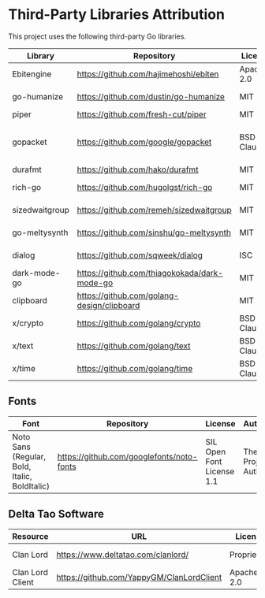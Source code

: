 # Third-Party Libraries Attribution

This project uses the following third-party Go libraries.

| Library | Repository | License | Author(s) |
| --- | --- | --- | --- |
| Ebitengine | https://github.com/hajimehoshi/ebiten | Apache-2.0 | Hajime Hoshi |
| go-humanize | https://github.com/dustin/go-humanize | MIT | Dustin Sallings |
| piper | https://github.com/fresh-cut/piper | MIT | Amity Bell |
| gopacket | https://github.com/google/gopacket | BSD-3-Clause | Google, Inc.; Andreas Krennmair |
| durafmt | https://github.com/hako/durafmt | MIT | Wesley Hill |
| rich-go | https://github.com/hugolgst/rich-go | MIT | Hugo Lageneste |
| sizedwaitgroup | https://github.com/remeh/sizedwaitgroup | MIT | Rémy Mathieu |
| go-meltysynth | https://github.com/sinshu/go-meltysynth | MIT | Nobuaki Tanaka |
| dialog | https://github.com/sqweek/dialog | ISC | sqweek and contributors |
| dark-mode-go | https://github.com/thiagokokada/dark-mode-go | MIT | Thiago Kenji Okada |
| clipboard | https://github.com/golang-design/clipboard | MIT | Changkun Ou |
| x/crypto | https://github.com/golang/crypto | BSD-3-Clause | The Go Authors |
| x/text | https://github.com/golang/text | BSD-3-Clause | The Go Authors |
| x/time | https://github.com/golang/time | BSD-3-Clause | The Go Authors |

## Fonts

| Font | Repository | License | Author(s) |
| --- | --- | --- | --- |
| Noto Sans (Regular, Bold, Italic, BoldItalic) | https://github.com/googlefonts/noto-fonts | SIL Open Font License 1.1 | The Noto Project Authors |

## Delta Tao Software

| Resource | URL | License | Author(s) |
| --- | --- | --- | --- |
| Clan Lord | https://www.deltatao.com/clanlord/ | Proprietary | Delta Tao Software |
| Clan Lord Client | https://github.com/YappyGM/ClanLordClient | Apache-2.0 | Delta Tao Software |


